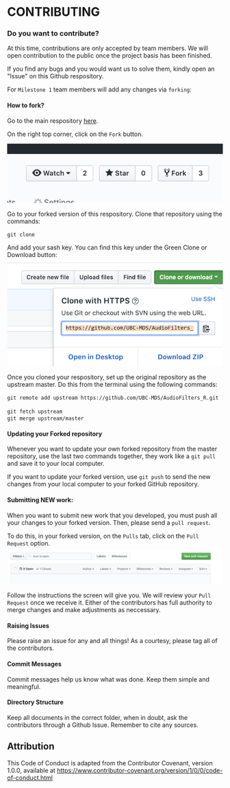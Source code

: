# CONTRIBUTING

### Do you want to  contribute? 

At this time, contributions are only accepted by team members. We will open contribution to the public once the project basis has been finished.

If you find any bugs and you would want us to solve them, kindly open an "Issue" on this Github respository. 

For `Milestone 1` team members will add any changes via `forking`:

#### How to fork? 
Go to the main respository [here](https://github.com/UBC-MDS/AudioFilters_R).

On the right top corner, click on the `Fork` button.

![](Img/01_Fork.png)

Go to your forked version of this respository.
Clone that repository using the commands:

```
git clone 
```
And add your sash key.
You can find this key under the Green Clone or Download button:
![](Img/02_Key.png)

Once you cloned your respository, set up the original repository as the upstream master. Do this from the terminal using the following commands:

```
git remote add upstream https://github.com/UBC-MDS/AudioFilters_R.git

git fetch upstream
git merge upstream/master
```

#### Updating your Forked repository

Whenever you want to update your own forked repository from the master repository, use the last two commands together, they work like a `git pull` and save it to your local computer.

If you want to update your forked version, use `git push` to send the new changes from your local computer to your forked GitHub repository.

#### Submitting NEW work:

When you want to submit new work that you developed, you must push all your changes to your forked version. Then, please send a `pull request`. 

To do this, in your forked version, on the `Pulls` tab, click on the `Pull Request` option.
![](Img/03_PushRequest.png)

Follow the instructions the screen will give you. We will review your `Pull Request` once we receive it. Either of the contributors has full authority to merge changes and make adjustments as neccessary.

#### Raising Issues
Please raise an issue for any and all things! As a courtesy, please tag all of the contributors.

#### Commit Messages
Commit messages help us know what was done. Keep them simple and meaningful.

#### Directory Structure
Keep all documents in the correct folder, when in doubt, ask the contributors through a Github Issue. Remember to cite any sources.


## Attribution

This Code of Conduct is adapted from the Contributor Covenant, version 1.0.0, available at https://www.contributor-covenant.org/version/1/0/0/code-of-conduct.html
